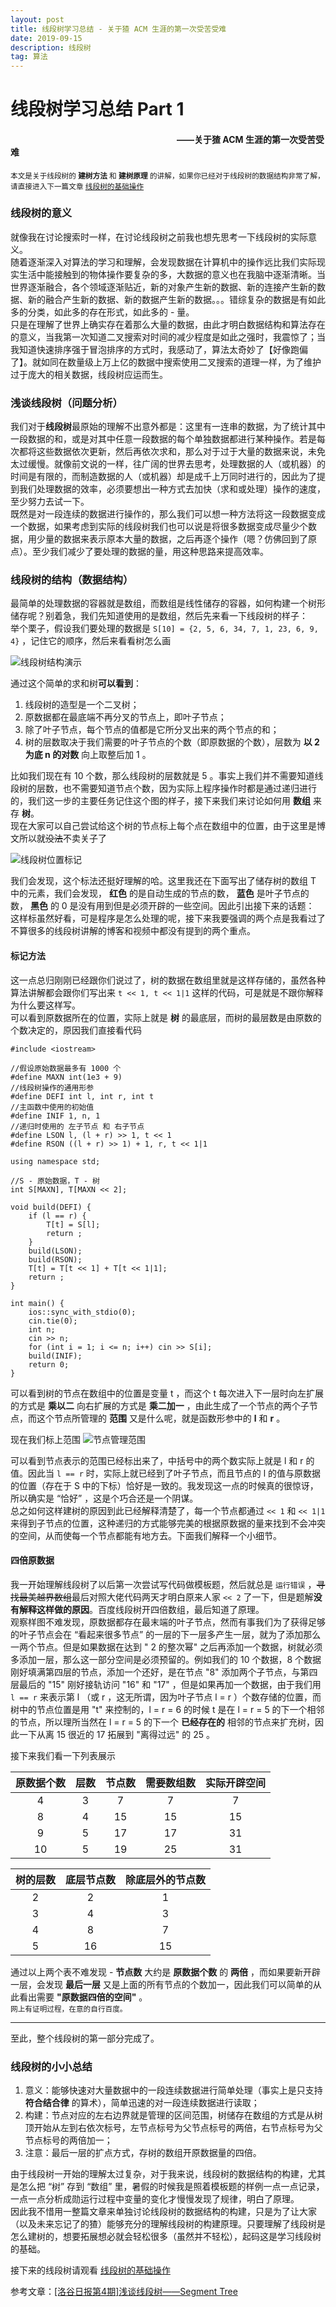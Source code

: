 ```yaml
---
layout: post
title: 线段树学习总结 - 关于猹 ACM 生涯的第一次受苦受难
date: 2019-09-15
description: 线段树
tag: 算法
---
```


# 线段树学习总结 Part 1
#### &emsp;&emsp;&emsp;&emsp;&emsp;&emsp;&emsp;&emsp;&emsp;&emsp;&emsp;&emsp;&emsp;&emsp;&emsp;&emsp;&emsp;&emsp;&emsp;——关于猹 ACM 生涯的第一次受苦受难

<sub>本文是关于线段树的 **建树方法** 和 **建树原理** 的讲解，如果你已经对于线段树的数据结构非常了解，请直接进入下一篇文章 [线段树的基础操作]()

### 线段树的意义
就像我在讨论搜索时一样，在讨论线段树之前我也想先思考一下线段树的实际意义。<br>
随着逐渐深入对算法的学习和理解，会发现数据在计算机中的操作远比我们实际现实生活中能接触到的物体操作要复杂的多，大数据的意义也在我脑中逐渐清晰。当世界逐渐融合，各个领域逐渐贴近，新的对象产生新的数据、新的连接产生新的数据、新的融合产生新的数据、新的数据产生新的数据。。。错综复杂的数据是有如此多的分类，如此多的存在形式，如此多的 - 量。<br>
只是在理解了世界上确实存在着那么大量的数据，由此才明白数据结构和算法存在的意义，当我第一次知道二叉搜索对时间的减少程度是如此之强时，我震惊了；当我知道快速排序强于冒泡排序的方式时，我感动了，算法太奇妙了【好像跑偏了】。就如同在数量级上万上亿的数据中搜索使用二叉搜索的道理一样，为了维护过于庞大的相关数据，线段树应运而生。

### 浅谈线段树（问题分析）
我们对于**线段树**最原始的理解不出意外都是：这里有一连串的数据，为了统计其中一段数据的和，或是对其中任意一段数据的每个单独数据都进行某种操作。若是每次都将这些数据依次更新，然后再依次求和，那么对于过于大量的数据来说，未免太过缓慢。就像前文说的一样，往广阔的世界去思考，处理数据的人（或机器）的时间是有限的，而制造数据的人（或机器）却是成千上万同时进行的，因此为了提到我们处理数据的效率，必须要想出一种方式去加快（求和或处理）操作的速度，至少努力去试一下。<br>
既然是对一段连续的数据进行操作的，那么我们可以想一种方法将这一段数据变成一个数据，如果考虑到实际的线段树我们也可以说是将很多数据变成尽量少个数据，用少量的数据来表示原本大量的数据，之后再逐个操作（嗯？仿佛回到了原点）。至少我们减少了要处理的数据的量，用这种思路来提高效率。

### 线段树的结构（数据结构）
最简单的处理数据的容器就是数组，而数组是线性储存的容器，如何构建一个树形储存呢？别着急，我们先知道使用的是数组，然后先来看一下线段树的样子：<br>
举个栗子，假设我们要处理的数据是 `S[10] = {2, 5, 6, 34, 7, 1, 23, 6, 9, 4}` ，记住它的顺序，然后来看看树怎么画

![线段树结构演示](/images/20190915/st1.png)

通过这个简单的求和树**可以看到**：
1. 线段树的造型是一个二叉树；
2. 原数据都在最底端不再分叉的节点上，即叶子节点；
3. 除了叶子节点，每个节点的值都是它所分叉出来的两个节点的和；
4. 树的层数取决于我们需要的叶子节点的个数（即原数据的个数），层数为 __以 2 为底 n 的对数__ 向上取整后加 1 。

比如我们现在有 10 个数，那么线段树的层数就是 5 。事实上我们并不需要知道线段树的层数，也不需要知道节点个数，因为实际上程序操作时都是通过递归进行的，我们这一步的主要任务记住这个图的样子，接下来我们来讨论如何用 **数组** 来存 **树**。<br>
现在大家可以自己尝试给这个树的节点标上每个点在数组中的位置，由于这里是博文所以就~~没法~~不卖关子了

![线段树位置标记](/images/20190915/st2.png)

我们会发现，这个标法还挺好理解的哈。这里我还在下面写出了储存树的数组 T 中的元素，我们会发现， **红色** 的是自动生成的节点的数， **蓝色** 是叶子节点的数， **黑色** 的 0 是没有用到但是必须开辟的一些空间。因此引出接下来的话题：<br>
这样标虽然好看，可是程序是怎么处理的呢，接下来我要强调的两个点是我看过了不算很多的线段树讲解的博客和视频中都没有提到的两个重点。

#### 标记方法
这一点总归刚刚已经跟你们说过了，树的数据在数组里就是这样存储的，虽然各种算法讲解都会跟你们写出来 `t << 1, t << 1|1` 这样的代码，可是就是不跟你解释为什么要这样写。<br>
可以看到原数据所在的位置，实际上就是 **树** 的最底层，而树的最层数是由原数的个数决定的，原因我们直接看代码
```
#include <iostream>

//假设原始数据最多有 1000 个
#define MAXN int(1e3 + 9)
//线段树操作的通用形参
#define DEFI int l, int r, int t
//主函数中使用的初始值
#define INIF 1, n, 1
//递归时使用的 左子节点 和 右子节点
#define LSON l, (l + r) >> 1, t << 1
#define RSON ((l + r) >> 1) + 1, r, t << 1|1

using namespace std;

//S - 原始数据，T - 树
int S[MAXN], T[MAXN << 2];

void build(DEFI) {
	if (l == r) {
		T[t] = S[l];
		return ;
	}
	build(LSON);
	build(RSON);
	T[t] = T[t << 1] + T[t << 1|1];
	return ;
}

int main() {
	ios::sync_with_stdio(0);
	cin.tie(0);
	int n;
	cin >> n;
	for (int i = 1; i <= n; i++) cin >> S[i];
	build(INIF);
	return 0;
}
```
可以看到树的节点在数组中的位置是变量 t ，而这个 t 每次进入下一层时向左扩展的方式是 **乘以二** 向右扩展的方式是 **乘二加一** ，由此生成了一个节点的两个子节点，而这个节点所管理的 **范围** 又是什么呢，就是函数形参中的 **l** 和 **r** 。

现在我们标上范围
![节点管理范围](/images/20190915/st3.png)

可以看到节点表示的范围已经标出来了，中括号中的两个数实际上就是 l 和 r 的值。因此当 `l == r` 时，实际上就已经到了叶子节点，而且节点的 l 的值与原数据的位置（存在于 S 中的下标）恰好是一致的。我发现这一点的时候真的很惊讶，所以确实是 “恰好” ，这是个巧合还是一个阴谋。<br>
总之如何这样建树的原因到此已经解释清楚了，每一个节点都通过 `<< 1` 和 `<< 1|1` 来得到子节点的位置，这种递归的方式能够完美的根据原数据的量来找到不会冲突的空间，从而使每一个节点都能有地方去。下面我们解释一个小细节。

#### 四倍原数据
我一开始理解线段树了以后第一次尝试写代码做模板题，然后就总是 `运行错误` ，~~寻找最美越界数组~~最后对照大佬代码两天才明白原来人家 `<< 2` 了一下，但是题解**没有解释这样做的原因**。百度线段树开四倍数组，最后知道了原理。<br>
观察样图不难发现，原数据都存在最末端的叶子节点，然而有事我们为了获得足够的叶子节点会在 “看起来很多节点” 的一层的下一层多产生一层，就为了添加那么一两个节点。但是如果数据在达到 " 2 的整次幂" 之后再添加一个数据，树就必须多添加一层，那么这一部分空间是必须预留的。例如我们的 10 个数据，8 个数据刚好填满第四层的节点，添加一个还好，是在节点 "8" 添加两个子节点，与第四层最后的 "15" 刚好接轨访问 "16" 和 "17" ，但是如果再加一个数据，由于我们用 `l == r` 来表示第 l （或 r ，这无所谓，因为叶子节点 l = r ）个数存储的位置，而树中的节点位置是用 "t" 来控制的，l = r = 6 的时候 t 是在 l = r = 5 的下一个相邻的节点，所以理所当然在 l = r = 5 的下一个 **已经存在的** 相邻的节点来扩充树，因此一下从离 15 很近的 17 拓展到 "离得过远" 的 25 。

接下来我们看一下列表展示

|原数据个数|层数|节点数|需要数组数|实际开辟空间|
|:---:|:---:|:---:|:---:|:---:|
|4|3|7|7|7|
|8|4|15|15|15|
|9|5|17|17|31|
|10|5|19|25|31|

|树的层数|底层节点数|除底层外的节点数|
|:---:|:---:|:---:|
|2|2|1|
|3|4|3|
|4|8|7|
|5|16|15|

通过以上两个表不难发现 - **节点数** 大约是 **原数据个数** 的 **两倍** ，而如果要新开辟一层，会发现 **最后一层** 又是上面的所有节点的个数加一，因此我们可以简单的从此看出需要 **"原数据四倍的空间"** 。<br>
<sub>网上有证明过程，在意的自行百度。

***

至此，整个线段树的第一部分完成了。

### 线段树的小小总结
1. 意义：能够快速对大量数据中的一段连续数据进行简单处理（事实上是只支持 **符合结合律** 的算术），简单迅速的对一段连续数据进行读取；
2. 构建：节点对应的左右边界就是管理的区间范围，树储存在数组的方式是从树顶开始从左到右依次标号，左节点标号为父节点标号的两倍，右节点标号为父节点标号的两倍加一；
3. 注意：最后一层的扩点方式，存树的数组开原数据量的四倍。

由于线段树一开始的理解太过复杂，对于我来说，线段树的数据结构的构建，尤其是怎么把 “树” 存到 “数组” 里，暑假的时候我是照着模板题的样例一点一点记录，一点一点分析成勋运行过程中变量的变化才慢慢发现了规律，明白了原理。<br>
因此我不惜用一整篇文章来单独讨论线段树的数据结构的构建，只是为了让大家（以及未来忘记了的猹）能够充分的理解线段树的构建原理。只要理解了线段树是怎么建树的，想要拓展想必就会轻松很多（虽然并不轻松），起码这是学习线段树的基础。

接下来的线段树请观看 [线段树的基础操作]()

参考文章：[[洛谷日报第4期]浅谈线段树——Segment Tree](https://baijiahao.baidu.com/s?id=1605870136961096251&wfr=spider&for=pc)
